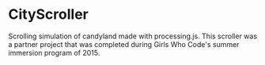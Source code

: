# CityScroller
Scrolling simulation of candyland made with processing.js. This scroller was a partner project that was completed during Girls Who Code's summer immersion program of 2015.
